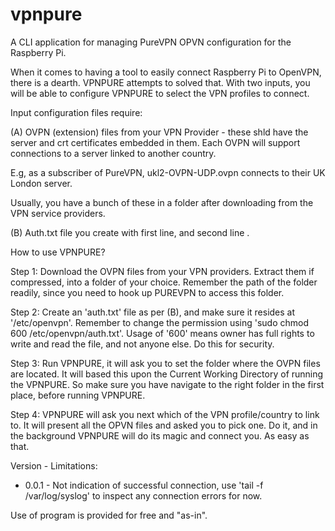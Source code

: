 # vpnpure
A CLI application for managing PureVPN OPVN configuration for the Raspberry Pi.

When it comes to having a tool to easily connect Raspberry Pi to OpenVPN, there is a dearth. VPNPURE attempts to solved that. With two inputs, you will be able to configure VPNPURE to select the VPN profiles to connect.

Input configuration files require:

(A) OVPN (extension) files from your VPN Provider - these shld have the server and crt certificates embedded in them. Each OVPN will support connections to a server linked to another country. 

E.g, as a subscriber of PureVPN, ukl2-OVPN-UDP.ovpn connects to their UK London server. 

Usually, you have a bunch of these in a folder after downloading from the VPN service providers. 

(B) Auth.txt file you create with first line, <your VPN username> and second line <your VPN password>. 

How to use VPNPURE? 

Step 1: Download the OVPN files from your VPN providers. Extract them if compressed, into a folder of your choice. Remember the path of the folder readily, since you need to hook up PUREVPN to access this folder. 

Step 2: Create an 'auth.txt' file as per (B), and make sure it resides at '/etc/openvpn'. Remember to change the permission using 'sudo chmod 600 /etc/openvpn/auth.txt'. Usage of '600' means owner has full rights to write and read the file, and not anyone else. Do this for security. 

Step 3: Run VPNPURE, it will ask you to set the folder where the OVPN files are located. It will based this upon the Current Working Directory of running the VPNPURE. So make sure you have navigate to the right folder in the first place, before running VPNPURE. 

Step 4: VPNPURE will ask you next which of the VPN profile/country to link to. It will present all the OPVN files and asked you to pick one. Do it, and in the background VPNPURE will do its magic and connect you. As easy as that. 

Version - Limitations:
* 0.0.1 - Not indication of successful connection, use 'tail -f /var/log/syslog' to inspect any connection errors for now. 

Use of program is provided for free and "as-in". 
